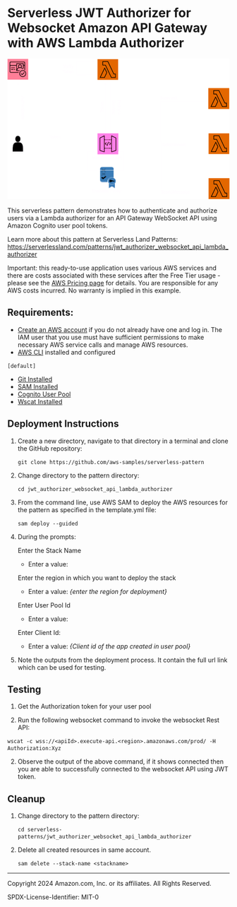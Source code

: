 # Serverless JWT Authorizer for Websocket Amazon API Gateway with AWS Lambda Authorizer
![Concept](./images/flow.png)

This serverless pattern demonstrates how to authenticate and authorize users via a Lambda authorizer for an API Gateway WebSocket API using Amazon Cognito user pool tokens.

Learn more about this pattern at Serverless Land Patterns: https://serverlessland.com/patterns/jwt_authorizer_websocket_api_lambda_authorizer

Important: this ready-to-use application uses various AWS services and there are costs associated with these services after the Free Tier usage - please see the [AWS Pricing page](https://aws.amazon.com/pricing/) for details. You are responsible for any AWS costs incurred. No warranty is implied in this example.

## Requirements:

* [Create an AWS account](https://portal.aws.amazon.com/gp/aws/developer/registration/index.html) if you do not already have one and log in. The IAM user that you use must have sufficient permissions to make necessary AWS service calls and manage AWS resources.
* [AWS CLI](https://docs.aws.amazon.com/cli/latest/userguide/install-cliv2.html) installed and configured
```
[default]
```
* [Git Installed](https://git-scm.com/book/en/v2/Getting-Started-Installing-Git)
* [SAM Installed](https://docs.aws.amazon.com/serverless-application-model/latest/developerguide/install-sam-cli.html)
* [Cognito User Pool](https://docs.aws.amazon.com/cognito/latest/developerguide/cognito-user-identity-pools.html)
* [Wscat Installed](https://docs.aws.amazon.com/apigateway/latest/developerguide/apigateway-how-to-call-websocket-api-wscat.html)

## Deployment Instructions

1. Create a new directory, navigate to that directory in a terminal and clone the GitHub repository:
    ``` 
    git clone https://github.com/aws-samples/serverless-pattern
    ```
1. Change directory to the pattern directory:
    ```
    cd jwt_authorizer_websocket_api_lambda_authorizer
    ```
1. From the command line, use AWS SAM to deploy the AWS resources for the pattern as specified in the template.yml file:
    ```
    sam deploy --guided
    ```
1. During the prompts:

   Enter the Stack Name
    - Enter a value:

   Enter the region in which you want to deploy the stack
    - Enter a value: *{enter the region for deployment}*

   Enter User Pool Id
    - Enter a value:

   Enter Client Id:
    - Enter a value: *{Client id of the app created in user pool}*


1. Note the outputs from the deployment process. It contain the full url link which can be used for testing.

## Testing
1. Get the Authorization token for your user pool

1. Run the following websocket command to invoke the websocket Rest API:
```
wscat -c wss://<apiId>.execute-api.<region>.amazonaws.com/prod/ -H Authorization:Xyz
```

2. Observe the output of the above command, if it shows connected then you are able to successfully connected to the websocket API using JWT token. 

## Cleanup
 
1. Change directory to the pattern directory:
    ```
    cd serverless-patterns/jwt_authorizer_websocket_api_lambda_authorizer
    ```
1. Delete all created resources in same account.
    ```
    sam delete --stack-name <stackname>
    ```

----
Copyright 2024 Amazon.com, Inc. or its affiliates. All Rights Reserved.

SPDX-License-Identifier: MIT-0

